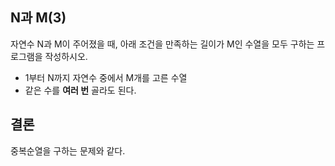 ## N과 M(3)

자연수 N과 M이 주어졌을 때, 아래 조건을 만족하는 길이가 M인 수열을 모두 구하는 프로그램을 작성하시오.

* 1부터 N까지 자연수 중에서 M개를 고른 수열
* 같은 수를 **여러 번** 골라도 된다.

## 결론

중복순열을 구하는 문제와 같다.